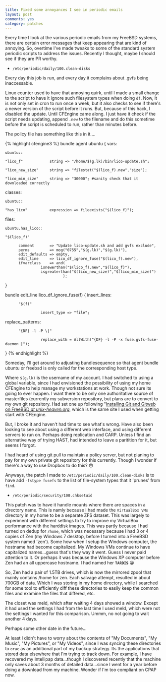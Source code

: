 ```yaml
---
title: Fixed some annoyances I see in periodic emails
layout: post
comments: yes
category: patches
---
```


Every time I look at the various periodic emails from my FreeBSD systems, there are certain error messages that keep
appearing that are kind of annoying.  So, overtime I've made tweaks to some of the standard system periodic scripts to
address the issues.  Recently I thought, maybe I should see if they are PR worthy.

* `/etc/periodic/daily/100.clean-disks`

Every day this job is run, and every day it complains about .gvfs being inaccessable.

Linux counter used to have that annoying quirk, until I made a small change to the script to have it ignore such filesystem
types when doing `df`.  Now, it is not only set in cron to run once a week, but it also checks to see if there's a newer
version of the script before it runs.  But, because of this hack, I disabled the update.  Until CFEngine came along.  I
just have it check if the script needs updating, append `.new` to the filename and do this sometime before the script is
scheduled to run, rather than minutes before.

The policy file has something like this in it....

{% highlight cfengine3 %}
bundle agent ubuntu
{
vars:

    ubuntu::

    "lico_f"            string => "/home/$(g.lk)/bin/lico-update.sh";

    "lico_new_size"     string => "filestat("$(lico_f).new","size");

    "lico_min_size"     string => "30000"; #sanity check that it downloaded correctly

classes:

    ubuntu::

    "has_lico"          expression => fileexists("$(lico_f)");

files:

    ubuntu.has_lico::

    "$(lico_f)"

          comment       => "Update lico-update.sh and add gvfs exclude",
          perms         => mog("0755","$(g.lk)","$(g.lk)"),
          edit_defaults => empty,
          edit_line     => lico_df_ignore_fuse("$(lico_f).new"),
          ifvarclass    => and(
                    isnewerthan("$(lico_f).new","$(lico_f)"),
                    isgreaterthan("$(lico_new_size)","$(lico_min_size)")
                              );

}

bundle edit_line lico_df_ignore_fuse(f)
{
insert_lines:

          "$(f)"

                    insert_type => "file";

replace_patterns:

          "{DF} -l -P \|"

                    replace_with = AllWith("{DF} -l -P -x fuse.gvfs-fuse-daemon |");

}
{% endhighlight %}

Someday, I'll get around to adjusting bundlesequence so that agent bundle ubuntu or freebsd is only called for the
corresponding host type.

Where `$(g.lk)` is the username of my account.  I had switched to using a global variable, since I had envisioned the
possibility of using my home CFEngine to help manage my workstations at work.  Though not sure its going to ever happen.
I want there to be only one authoritative source of masterfiles (currently my subversion repository, but plans are to
convert to my own git repository.  Had set one up following "[Installing Git and Gitweb on FreeBSD _at unix-heaven.org_](http://unix-heaven.org/node/43), which is the same site I used when getting start with CFEngine.

But, I broke it and haven't had time to see what's wrong.  Have also been looking to see about using a different web
interface, and using different servers to run on.  Perhaps doing replication and CARP.  Unless I find an alternative way of
trying HAST, had intended to leave a paritition for it, but seems I forgot.

I had heard of using git pull to maintain a policy server, but not planing to pay for my own private git repository for
this currently.  Though I wonder if there's a way to use Dropbox to do this? :flushed:

Anyways, the patch I made to `/etc/periodic/daily/100.clean-disks` is to have add `-fstype fusefs` to the list of
file-system types that it 'prunes' from `find`.

* `/etc/periodic/security/100.chksetuid`

This patch was to have it handle mounts where there are spaces in a directory name.  This is namly because I had made the
`VirtualBox VMs` directory in my home to be a separate ZFS dataset.  This was largely to experiment with different settings
to try to improve my VirtualBox performance with the harddisk images.  This was partly because I had turned on dedup for
`/home`, which was necessary because I had 3 or 4 copies of Zen (my Windows 7 desktop, before I turned into a FreeBSD system
named 'zen').  Some how when I setup the Windows computer, the hostname had become capitalized.  My Windows VMs continue
to have capitalized names...guess that's they way it went.  Guess I never paid attention to it.  Or perhaps it was because
the Windows XP computer before Zen had an all uppercase hostname.  I had named her __`TARDIS`__ :grinning:

So, Zen had a pair of 1.5TB drives, which is now the mirrored zpool that mainly contains /home for zen.  Each salvage
attempt, resulted in about 700GB of data.  Which I was storing in my home directory, while I searched for some tool to 
efficiently diff these directories to easily keep the common files and examine the files that differed, etc.

The closet was meld, which after waiting 4 days showed a window.  Except it had used the settings I had from the last time
I used meld, which were not the settings I wanted for this comparison.  Ummm, no not going to wait another 4 days.

Perhaps some other date in the future...

At least I didn't have to worry about the contents of "My Documents", "My Music", "My Pictures", or "My Videos", since I
was syncing these directories to `orac` as an additional part of my backup strategy.   Its the applications that stored
data elsewhere that I'm trying to track down.  For example, I have recovered my Intellipap data...though I discovered
recently that the machine only saves about 3 months of detailed data...since I went for a year before doing a download
from my machine.  Wonder if I'm too compliant on CPAP now.

